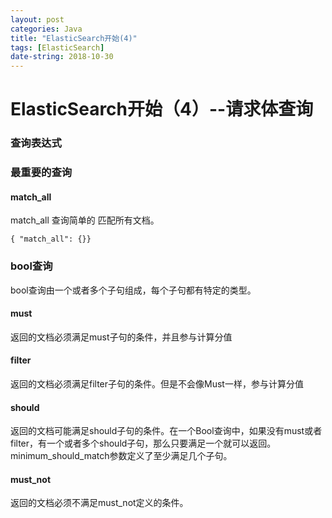 ```yaml
---
layout: post
categories: Java
title: "ElasticSearch开始(4)"
tags: [ElasticSearch]
date-string: 2018-10-30
---
```

# ElasticSearch开始（4）--请求体查询

### 查询表达式

### 最重要的查询
#### match_all
match_all 查询简单的 匹配所有文档。
```
{ "match_all": {}}
```

### bool查询
bool查询由一个或者多个子句组成，每个子句都有特定的类型。
#### must
返回的文档必须满足must子句的条件，并且参与计算分值
#### filter
返回的文档必须满足filter子句的条件。但是不会像Must一样，参与计算分值
#### should
返回的文档可能满足should子句的条件。在一个Bool查询中，如果没有must或者filter，有一个或者多个should子句，那么只要满足一个就可以返回。minimum_should_match参数定义了至少满足几个子句。
#### must_not
返回的文档必须不满足must_not定义的条件。

